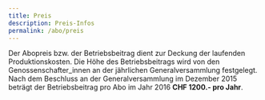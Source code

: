 ```yaml
---
title: Preis
description: Preis-Infos
permalink: /abo/preis
---
```


Der Abopreis bzw. der Betriebsbeitrag dient zur Deckung der
laufenden Produktionskosten. Die Höhe des Betriebsbeitrags wird von den
Genossenschafter_innen an der jährlichen Generalversammlung
festgelegt. Nach dem Beschluss an der
Generalversammlung im Dezember 2015 beträgt der Betriebsbeitrag pro
Abo im Jahr 2016 **CHF 1200.- pro Jahr**.
